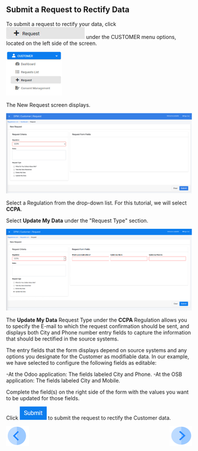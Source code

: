 ## Submit a Request to Rectify Data

To submit a request to rectify your data, click ![image](../images/Customer_Request.jpg) under the CUSTOMER menu options, located on the left side of the screen. 

<img src="../images/Customer_Request_LeftPanel.png" width="30%" height="30%">

The New Request screen displays.

![image](../images/Customer_Request_Landing.png)

Select a Regulation from the drop-down list. For this tutorial, we will select **CCPA**.

Select **Update My Data** under the "Request Type" section.

![image](../images/04_rectify_update_my_data_request.png)

The **Update My Data** Request Type under the **CCPA** Regulation allows you to specify the E-mail to which the request confirmation should be sent, and displays both City and Phone number entry fields to capture the information that should be rectified in the source systems. 

The entry fields that the form displays depend on source systems and any options you designate for the Customer as modifiable data. In our example, we have selected to configure the following fields as editable:

-At the Odoo application: The fields labeled City and Phone.
-At the OSB application: The fields labeled City and Mobile.

Complete the field(s) on the right side of the form with the values you want to be updated for those fields.  

Click ![image](../images/06_ICON_Submit.png) to submit the request to rectify the Customer data.



[![Previous](../images/Previous.png)]( 03_03_Rectify_Login.md)[<img align="right" width="60" height="54" src="../images/Next.png">](03_05_Rectify_Ensure_Marked_Complete.md)
